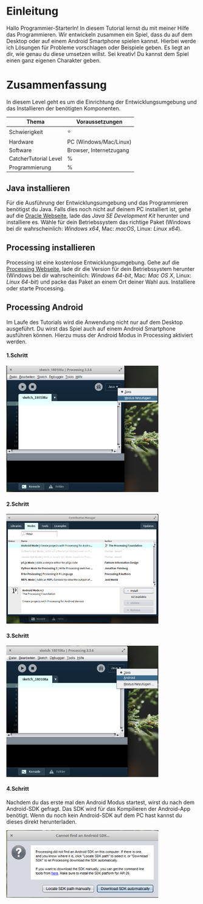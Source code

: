 # Einleitung
Hallo Programmier-StarterIn! In diesem Tutorial lernst du mit meiner Hilfe das Programmieren. Wir entwickeln zusammen ein Spiel, dass du auf dem Desktop oder auf einem Android Smartphone spielen kannst. Hierbei werde ich Lösungen für Probleme vorschlagen oder Beispiele geben. Es liegt an dir, wie genau du diese umsetzen willst. Sei kreativ! Du kannst dem Spiel einen ganz eigenen Charakter geben.

# Zusammenfassung
In diesem Level geht es um die Einrichtung der Entwicklungsumgebung und das Installieren der benötigten Komponenten.

| Thema                 | Voraussetzungen         |
| --------------------- | ----------------------- |
| Schwierigkeit         | :star:                  |
| Hardware              | PC (Windows/Mac/Linux)  |
| Software              | Browser, Internetzugang |
| CatcherTutorial Level | %                       |
| Programmierung        | %                       |

## Java installieren
Für die Ausführung der Entwicklungsumgebung und das Programmieren benötigst du Java. Falls dies noch nicht auf deinem PC installiert ist, gehe auf die [Oracle Webseite](http://www.oracle.com/technetwork/java/javase/downloads/jdk8-downloads-2133151.html), lade das *Java SE Development Kit* herunter und installiere es. Wähle für dein Betriebssystem das richtige Paket (Windows bei dir wahrscheinlich: *Windows x64*, Mac: *macOS*, Linux: *Linux x64*).

## Processing installieren
Processing ist eine kostenlose Entwicklungsumgebung. Gehe auf die [Processing Webseite](https://processing.org/download/), lade dir die Version für dein Betriebssystem herunter (Windows bei dir wahrscheinlich: *Windows 64-bit*, Mac: *Mac OS X*, Linux: *Linux 64-bit*) und packe das Paket an einem Ort deiner Wahl aus. Installiere oder starte Processing.

## Processing Android
Im Laufe des Tutorials wird die Anwendung nicht nur auf dem Desktop ausgeführt. Du wirst das Spiel auch auf einem Android Smartphone ausführen können. Hierzu muss der Android Modus in Processing aktiviert werden.
#### 1.Schritt
<div>
<img src="./addmodus.png" width="400">
</div>

#### 2.Schritt
<div>
<img src="./installmodus.png" width="400">
</div>

#### 3.Schritt
<div>
<img src="./startmodus.png" width="400">
</div>

#### 4.Schritt
Nachdem du das erste mal den Android Modus startest, wirst du nach dem Android-SDK gefragt. Das SDK wird für das Kompilieren der Android-App benötigt. Wenn du noch kein Android-SDK auf dem PC hast kannst du dieses direkt herunterladen.
<div>
<img src="./downloadSDK.png" width="400">
</div> 
